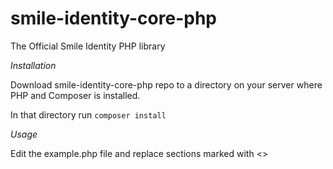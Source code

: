# smile-identity-core-php
The Official Smile Identity PHP library

*Installation*

Download smile-identity-core-php repo to a directory on your server where PHP and Composer is installed.

In that directory run `composer install`

*Usage*

Edit the example.php file and replace sections marked with <>

